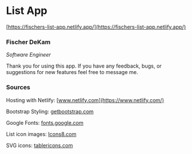 # List App
[https://fischers-list-app.netlify.app/](https://fischers-list-app.netlify.app/)

### Fischer DeKam
*Software Engineer*

Thank you for using this app. If you have any feedback, bugs, or suggestions for new features feel free to message me.

### Sources
Hosting with Netlify: [www.netlify.com](https://www.netlify.com/)

Bootstrap Styling: [getbootstrap.com](https://getbootstrap.com/)

Google Fonts: [fonts.google.com](https://fonts.google.com/)

List icon images: [Icons8.com](https://icons8.com/)

SVG icons: [tablericons.com](https://tablericons.com/)

